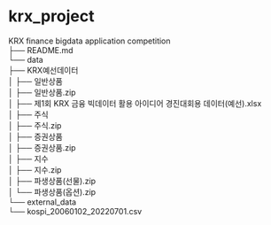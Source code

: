 # krx_project
KRX finance bigdata application competition  
├── README.md  
└── data  
    ├── KRX예선데이터  
    │   ├── 일반상품  
    │   ├── 일반상품.zip  
    │   ├── 제1회 KRX 금융 빅데이터 활용 아이디어 경진대회용 데이터(예선).xlsx  
    │   ├── 주식  
    │   ├── 주식.zip  
    │   ├── 증권상품  
    │   ├── 증권상품.zip  
    │   ├── 지수  
    │   ├── 지수.zip  
    │   ├── 파생상품(선물).zip  
    │   └── 파생상품(옵션).zip  
    └── external_data  
        └── kospi_20060102_20220701.csv  